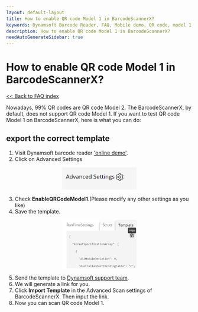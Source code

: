 ```yaml
---
layout: default-layout
title: How to enable QR code Model 1 in BarcodeScannerX?
keywords: Dynamsoft Barcode Reader, FAQ, Mobile demo, QR code, model 1, ios
description: How to enable QR code Model 1 in BarcodeScannerX?
needAutoGenerateSidebar: true
---
```


# How to enable QR code Model 1 in BarcodeScannerX?

[<< Back to FAQ index](index.md)


Nowadays, 99% QR codes are QR code Model 2. The BarcodeScannerX, by default, does not support QR code Model 1. If you want to test QR code Model 1 on BarcodeScannerX, here is what you can do: 

## export the correct template 

1. Visit Dynamsoft barcode reader ['online demo'](https://demo.dynamsoft.com/barcode-reader/).
2. Click on Advanced Settings
<div align="center">
   <p><img src="../../assets/advanced-settings.jpg" width="40%" alt="advanced settings"></p>
</div>

3. Check **EnableQRCodeModel1**.(Please modify any other settings as you like)
4. Save the template.
<div align="center">
   <p><img src="../../assets/save-template.jpg" width="40%" alt="save template"></p>
</div>

5. Send the template to <a href="https://www.dynamsoft.com/company/contact/?ver=latest" target="_blank">Dynamsoft support team</a>.
6. We will generate a link for you.
7. Click **Import Template** in the Advanced Scan settings of BarcodeScannerX. Then input the link.
8. Now you can scan QR code Model 1.
